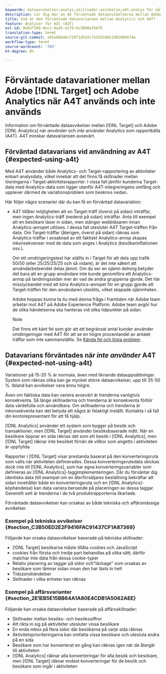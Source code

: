 ```yaml
---
keywords: dataavvikelser;analys;skillnader;avvikelse;a4t;analys för mål;analys som rapportkälla;avvikelser;avvikelser
description: Lär dig mer om de förväntade dataavvikelserna mellan Adobe [!DNL Target] and Analytics when not using Analytics for [!DNL Target] (A4T), som helt eliminerar dataavvikelser.
title: Vad är den förväntade datavariansen mellan Analytics och A4T?
feature: Analyser för mål (A4T)
exl-id: 9e63f309-8ec1-4ed5-a1f9-6c3098a7b8f6
translation-type: tm+mt
source-git-commit: a92e88b46c72971d5d3c752593d651d8290b674e
workflow-type: tm+mt
source-wordcount: '763'
ht-degree: 0%

---
```


# Förväntade datavariationer mellan Adobe [!DNL Target] och Adobe Analytics när A4T används och inte används

Information om förväntade dataavvikelser mellan [!DNL Target] och Adobe [!DNL Analytics] när *använder* och *inte* använder Analytics som rapportkälla (A4T). A4T minskar datavariansen avsevärt.

## Förväntad datavarians vid användning av A4T {#expected-using-a4t}

Med A4T använder både Analytics- och Target-rapportering av aktiviteter enbart analysdata, vilket innebär att det finns få skillnader mellan lösningarna i Target-aktivitetsrapporter. I vissa fall jämför kunderna Target-data med Analytics-data som ligger utanför A4T-integreringens omfång och upplever därmed de variationsproblem som beskrivs nedan.

Här följer några scenarier där du kan få en förväntad datavariation:

* A4T tillåter möjligheten att en Target-träff (överst på sidan) inträffar, men ingen Analytics-träff (nederst på sidan) inträffar. Anta till exempel att en besökare läser in sidan, men stänger webbläsaren innan Analytics-anropet utlöses. I dessa fall utesluter A4T Target-träffen från data. Om Target-träffar (återigen, överst på sidan) räknas som Analytics-träffar i avsaknad av ett faktiskt Analytics-anrop skapas inkonsekvenser med de data som anges i Analytics (besökarinflationen osv.).

   Om ett omdirigeringstest har ställts in i Target för att dela upp trafik 50/50 (eller 25/25/25/25 och så vidare), är det inte säkert att användarbeteendet delas jämnt. Om du ser en ojämn delning betyder det bara att en grupp användare inte kunde genomföra ett Analytics-anrop på landningssidan mer än vad de andra grupperna gjorde. Det här misslyckandet med att köra Analytics-anropet för en grupp gjorde att Target-träffen för den användaren uteslöts, vilket skapade ojämnheten.

   Adobe hoppas kunna ta itu med denna fråga i framtiden när Adobe team arbetar mot A4T på Adobe Experience Platform. Adobe team avgör hur de olika händelserna ska hanteras vid olika tidpunkter på sidan.

   >[!NOTE]
   >
   >Det finns ett känt fel som gör att ett begränsat antal kunder använder omdirigeringar med A4T för att se en högre procentandel av antalet träffar som inte sammanställts. Se [Kända fel och lösta problem](/help/r-release-notes/known-issues-resolved-issues.md#redirect).

## Datavarians förväntades när *inte använder* A4T {#expected-not-using-a4t}

Variationer på 15-20 % är normala, även med liknande datauppsättningar. System som räknas olika kan ge mycket större dataavvikelser, upp till 35-50 %. Ibland kan avvikelser vara ännu högre.

Även om faktiska data kan variera avsevärt är trenderna vanligtvis konsekventa. Så länge skillnaderna och trenderna är konsekventa förblir data värdefulla och användbara. Om skillnaderna och trenderna är inkonsekventa kan det betyda att något är felaktigt inställt. Kontakta i så fall din kontorepresentant för att få hjälp.

[!DNL Analytics] använder ett system som bygger på besök och transaktioner, men  [!DNL Target] använder besöksbaserade mått. När en besökare öppnar en sida räknas det som ett besök i [!DNL Analytics], men [!DNL Target] räknar inte besöket förrän de villkor som angetts i aktiviteten är uppfyllda.

Rapporter i [!DNL Target] visar prestanda baserat på den konverteringsruta som valts när aktiviteten definierades. Dessa konverteringsrutedata skickas dock inte till [!DNL Analytics], som har egna konverteringsvariabler som definieras av [!DNL Analytics]-taggimplementeringen. Där du förväntar dig identiska data (till exempel om en återförsäljares beställning bekräftar att sidan innehåller både en konverteringsruta och en [!DNL Analytics]-köphändelse) kan data variera beroende på placeringen av dessa taggar. Generellt sett är trenderna i de två produktrapporterna likartade.

Förväntade dataavvikelser kan orsakas av både tekniska och affärsmässiga avvikelser.

### Exempel på tekniska avvikelser {#section_C3B50ED2E2F9416FAC91437CF1A87369}

Följande kan orsaka dataavvikelser baserade på tekniska skillnader:

* [!DNL Target] besökarna måste tillåta cookies och JavaScript
* cookies från första och tredje part behandlas på olika sätt; därför matchar inte data från dessa cookie-typer
* Relativ placering av taggar på sidor och&quot;läckage&quot; som orsakas av besökare som lämnar sidan innan den har lästs in helt
* Tidszonshändelser
* Skillnader i vilka enheter kan räknas

### Exempel på affärsvarianter {#section_2E1EB5E15BB64A1A80E4CDB1A5062AEE}

Följande kan orsaka dataavvikelser baserade på affärsskillnader:

* Skillnader mellan besöks- och besökssiffror
* Att rikta in sig på aktiviteter utesluter vissa besökare
* En enda mbox på flera sidor där besökarna på varje sida räknas
* Aktivitetsprioriteringarna kan omfatta vissa besökare och utesluta andra på en sida
* Besökare som har konverterat en gång kan räknas igen när de återgår till aktiviteten
* [!DNL Analytics] räknar alla konverteringar för alla besök och besökare, men  [!DNL Target] räknar endast konverteringar för de besök och besökare som ingår i aktiviteten
